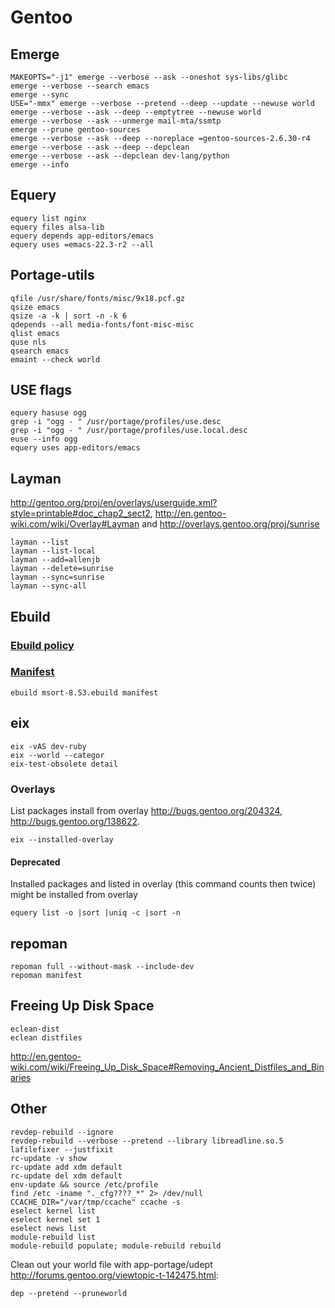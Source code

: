 <!-- -*- coding: utf-8-unix; -*-
     Danil Kutkevich's reference cards <http://kutkevich.org/rc>.
     Copyright (C) 2007, 2008, 2009, 2010 Danil Kutkevich <danil@kutkevich.org>

     This reference cards is licensed under the Creative Commons
     Attribution-Share Alike 3.0 Unported License. To view a copy of this
     license, see the COPYING file or visit
     <http://creativecommons.org/licenses/by-sa/3.0/> or send a letter to
     Creative Commons, 171 Second Street, Suite 300, San Francisco,
     California, 94105, USA. -->

Gentoo
======

Emerge
------

    MAKEOPTS="-j1" emerge --verbose --ask --oneshot sys-libs/glibc
    emerge --verbose --search emacs
    emerge --sync
    USE="-mmx" emerge --verbose --pretend --deep --update --newuse world
    emerge --verbose --ask --deep --emptytree --newuse world
    emerge --verbose --ask --unmerge mail-mta/ssmtp
    emerge --prune gentoo-sources
    emerge --verbose --ask --deep --noreplace =gentoo-sources-2.6.30-r4
    emerge --verbose --ask --deep --depclean
    emerge --verbose --ask --depclean dev-lang/python
    emerge --info

Equery
-----

    equery list nginx
    equery files alsa-lib
    equery depends app-editors/emacs
    equery uses =emacs-22.3-r2 --all

Portage-utils
-------------

    qfile /usr/share/fonts/misc/9x18.pcf.gz
    qsize emacs
    qsize -a -k | sort -n -k 6
    qdepends --all media-fonts/font-misc-misc
    qlist emacs
    quse nls
    qsearch emacs
    emaint --check world

USE flags
---------

    equery hasuse ogg
    grep -i "ogg - " /usr/portage/profiles/use.desc
    grep -i "ogg - " /usr/portage/profiles/use.local.desc
    euse --info ogg
    equery uses app-editors/emacs


Layman
------

<http://gentoo.org/proj/en/overlays/userguide.xml?style=printable#doc_chap2_sect2>,
<http://en.gentoo-wiki.com/wiki/Overlay#Layman> and
<http://overlays.gentoo.org/proj/sunrise>

    layman --list
    layman --list-local
    layman --add=allenjb
    layman --delete=sunrise
    layman --sync=sunrise
    layman --sync-all

Ebuild
------

### [Ebuild policy][]

[Ebuild policy]: <http://gentoo.org/proj/en/devrel/handbook/handbook.xml?style=printable&part=3&chap=1>

### [Manifest][]

[Manifest]: <http://devmanual.gentoo.org/general-concepts/manifest/index.html>

    ebuild msort-8.53.ebuild manifest

eix
---

    eix -vAS dev-ruby
    eix --world --categor
    eix-test-obsolete detail

### Overlays

List packages install from overlay <http://bugs.gentoo.org/204324>,
<http://bugs.gentoo.org/138622>.

    eix --installed-overlay

#### Deprecated

Installed packages and listed in overlay (this command counts then
twice) might be installed from overlay

    equery list -o |sort |uniq -c |sort -n

repoman
-------

    repoman full --without-mask --include-dev
    repoman manifest

Freeing Up Disk Space
---------------------

    eclean-dist
    eclean distfiles

<http://en.gentoo-wiki.com/wiki/Freeing_Up_Disk_Space#Removing_Ancient_Distfiles_and_Binaries>

Other
-----

    revdep-rebuild --ignore
    revdep-rebuild --verbose --pretend --library libreadline.so.5
    lafilefixer --justfixit
    rc-update -v show
    rc-update add xdm default
    rc-update del xdm default
    env-update && source /etc/profile
    find /etc -iname "._cfg????_*" 2> /dev/null
    CCACHE_DIR="/var/tmp/ccache" ccache -s
    eselect kernel list
    eselect kernel set 1
    eselect news list
    module-rebuild list
    module-rebuild populate; module-rebuild rebuild

Clean out your world file with app-portage/udept
<http://forums.gentoo.org/viewtopic-t-142475.html>:

    dep --pretend --pruneworld


<!-- Created: 10 Jul 2009. -->
